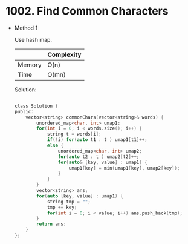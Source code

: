 # 1002. Find Common Characters
- Method 1

    Use hash map.

    | |   Complexity  |
    | ----------- | ----------- | 
    |  Memory     | O(n) | 
    |      Time       |  O(mn) | 


    Solution:

    ``` h

    class Solution {
    public:
        vector<string> commonChars(vector<string>& words) {
            unordered_map<char, int> umap1;
            for(int i = 0; i < words.size(); i++) {
                string t = words[i];
                if(!i) for(auto t1 : t ) umap1[t1]++;
                else {
                    unordered_map<char, int> umap2;
                    for(auto t2 : t ) umap2[t2]++;
                    for(auto& [key, value] : umap1) {
                        umap1[key] = min(umap1[key], umap2[key]);
                    }
                }
            }
            vector<string> ans;
            for(auto [key, value] : umap1) {
                string tmp = "";
                tmp += key;
                for(int i = 0; i < value; i++) ans.push_back(tmp);
            }
            return ans;
        }
    };

    ```

<!-- - Method 2

    This is another method.

    | |   Complexity  |
    | ----------- | ----------- | 
    |  Memory     | O(n) | 
    |      Time       |  O(n) | 


    Solution:

    ``` h



    ```

- Additional Knowledge:
       
    Here are some additional knowledge.



<br> -->